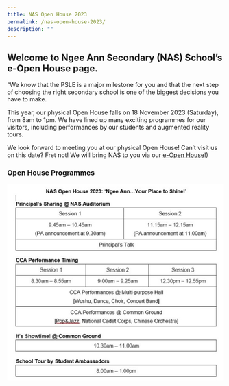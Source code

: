 ```yaml
---
title: NAS Open House 2023
permalink: /nas-open-house-2023/
description: ""
---
```

## Welcome to Ngee Ann Secondary (NAS) School’s e-Open House page. 

“We know that the PSLE is a major milestone for you and that the next step of choosing the right secondary school is one of the biggest decisions you have to make. 

This year, our physical Open House falls on 18 November 2023 (Saturday), from 8am to 1pm. We have lined up many exciting programmes for our visitors, including performances by our students and augmented reality tours.

We look forward to meeting you at our physical Open House!
Can’t visit us on this date? Fret not! We will bring NAS to you via our [e-Open House](/ngee-ann-experience/e-openhouse/)!)

### Open House Programmes

![Open house 2023 schedule](/images/openhouse%202023%20schedule.jpg)